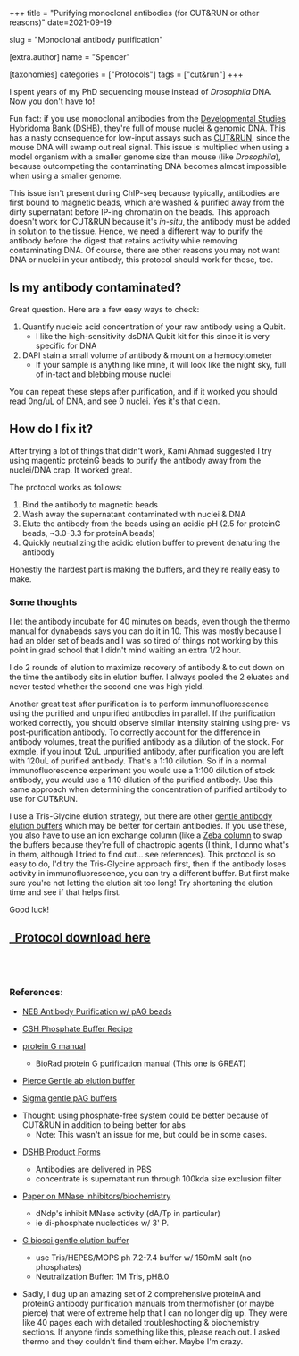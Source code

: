 +++
title = "Purifying monoclonal antibodies (for CUT&RUN or other reasons)"
date=2021-09-19

slug = "Monoclonal antibody purification"

[extra.author]
name = "Spencer"

[taxonomies]
categories = ["Protocols"]
tags = ["cut&run"]
+++

I spent years of my PhD sequencing mouse instead of *Drosophila* DNA. Now you don't have to!

Fun fact: if you use monoclonal antibodies from the [Developmental Studies
Hybridoma Bank (DSHB)](https://dshb.biology.uiowa.edu/), they're full of mouse
nuclei & genomic DNA. This has a nasty consequence for low-input assays such as
[CUT&RUN](https://elifesciences.org/articles/21856), since the mouse DNA will
swamp out real signal. This issue is multiplied when using a model organism
with a smaller genome size than mouse (like *Drosophila*), because outcompeting
the contaminating DNA becomes almost impossible when using a smaller genome.

This issue isn't present during ChIP-seq because typically, antibodies are
first bound to magnetic beads, which are washed & purified away from the dirty
supernatant before IP-ing chromatin on the beads. This approach doesn't work
for CUT&RUN because it's *in-situ*, the antibody must be added in solution to
the tissue. Hence, we need a different way to purify the antibody before the
digest that retains activity while removing contaminating DNA. Of course,
there are other reasons you may not want DNA or nuclei in your antibody, this
protocol should work for those, too. 

## Is my antibody contaminated?

Great question. Here are a few easy ways to check:

1. Quantify nucleic acid concentration of your raw antibody using a Qubit. 
	- I like the high-sensitivity dsDNA Qubit kit for this since it is very specific for DNA
2. DAPI stain a small volume of antibody & mount on a hemocytometer
	- If your sample is anything like mine, it will look like the night sky, full of in-tact and blebbing mouse nuclei

You can repeat these steps after purification, and if it worked you should read 0ng/uL of DNA, and see 0 nuclei. Yes it's that clean.

## How do I fix it?

After trying a lot of things that didn't work, Kami Ahmad suggested I try using
magentic proteinG beads to purify the antibody away from the nuclei/DNA crap.
It worked great. 

The protocol works as follows:

1. Bind the antibody to magnetic beads
2. Wash away the supernatant contaminated with nuclei & DNA
3. Elute the antibody from the beads using an acidic pH (2.5 for proteinG beads, ~3.0-3.3 for proteinA beads)
4. Quickly neutralizing the acidic elution buffer to prevent denaturing the antibody

Honestly the hardest part is making the buffers, and they're really easy to make.

### Some thoughts

I let the antibody incubate for 40 minutes on beads, even though the thermo
manual for dynabeads says you can do it in 10. This was mostly because I had an
older set of beads and I was so tired of things not working by this point in
grad school that I didn't mind waiting an extra 1/2 hour. 

I do 2 rounds of elution to maximize recovery of antibody & to cut down on the
time the antibody sits in elution buffer. I always pooled the 2 eluates and
never tested whether the second one was high yield. 

Another great test after purification is to perform immunofluorescence using
the purified and unpurified antibodies in parallel. If the purification worked
correctly, you should observe similar intensity staining using pre- vs
post-purification antibody. To correctly account for the difference in antibody
volumes, treat the purified antibody as a dilution of the stock. For exmple, if
you input 12uL unpurified antibody, after purification you are left with 120uL of purified antibody. That's a 1:10 dilution.
So if in a normal immunofluorescence experiment you would use a 1:100 dilution
of stock antibody, you would use a 1:10 dilution of the purified antibody. Use
this same approach when determining the concentration of purified antibody to
use for CUT&RUN.

I use a Tris-Glycine elution strategy, but there are other [gentle antibody
elution
buffers](https://www.thermofisher.com/order/catalog/product/21027#/21027) which
may be better for certain antibodies. If you use these, you also have to use an
ion exchange column (like a [Zeba
column](https://www.thermofisher.com/us/en/home/life-science/protein-biology/protein-purification-isolation/protein-dialysis-desalting-concentration/zeba-desalting-products/zeba-spin-desalting-columns.html)
to swap the buffers because they're full of chaotropic agents (I think, I dunno
what's in them, although I tried to find out... see references). This protocol
is so easy to do, I'd try the Tris-Glycine approach first, then if the antibody
loses activity in immunofluorescence, you can try a different buffer. But first
make sure you're not letting the elution sit too long! Try shortening the
elution time and see if that helps first.

Good luck!

<h2>
<a href="/protocol_pdfs/mouse_antibody_purification_using_pGDynabeads_v1.pdf" target="_blank">
<span class="icon-text">
	<span class="icon">
		<i class="fas fa-download"></i>
	</span>
	&nbsp;&nbsp;Protocol download here
</span>
</a>
</h2>



<br>
</br>

### References:


* [NEB Antibody Purification w/ pAG beads](https://www.neb.com/protocols/0001/01/01/purification-of-igg-using-protein-ag-magnetic-beads)

* [CSH Phosphate Buffer Recipe](http://cshprotocols.cshlp.org/content/2006/1/pdb.rec8303.full)

* [protein G manual](https://www.bio-rad-antibodies.com/static/2015/proteus/protein-g-handbook.pdf)
  - BioRad protein G purification manual (This one is GREAT)

* [Pierce Gentle ab elution buffer](https://www.thermofisher.com/order/catalog/product/21027#/21027)

* [Sigma gentle pAG buffers](https://assets.thermofisher.com/TFS-Assets/LSG/manuals/MAN0011176_Gentle_AgAb_Bind_Elution_Buff_UG.pdf)
 - Thought: using phosphate-free system could be better because of CUT&RUN in addition to being better for abs
   - Note: This wasn't an issue for me, but could be in some cases.

* [DSHB Product Forms](https://dshb.biology.uiowa.edu/product-forms)
  - Antibodies are delivered in PBS
  - concentrate is supernatant run through 100kda size exclusion filter

* [Paper on MNase inhibitors/biochemistry](https://www.jbc.org/content/243/3/651.full.pdf)
 	- dNdp's inhibit MNase activity (dA/Tp in particular)
  	- ie di-phosphate nucleotides w/ 3' P.

* [G biosci gentle elution buffer](https://www.gbiosciences.com/image/pdfs/protocol/Gentle_Elution_Buffers.pdf)
  - use Tris/HEPES/MOPS ph 7.2-7.4 buffer w/ 150mM salt (no phosphates)
  - Neutralization Buffer: 1M Tris, pH8.0

* Sadly, I dug up an amazing set of 2 comprehensive proteinA and proteinG antibody purification manuals from thermofisher (or maybe pierce) that were of extreme help that I can no longer dig up. They were like 40 pages each with detailed troubleshooting & biochemistry sections. If anyone finds something like this, please reach out. I asked thermo and they couldn't find them either. Maybe I'm crazy.


